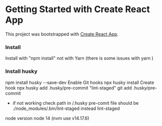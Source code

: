 # Getting Started with Create React App

This project was bootstrapped with [Create React App](https://github.com/facebook/create-react-app).

### Install

Install with "npm install" not with Yarn (there is some issues with yarn )

### Install husky

npm install husky --save-dev
Enable Git hooks
npx husky install
Create hook
npx husky add .husky/pre-commit "lint-staged"
git add .husky/pre-commit

- if not working check path in /.husky pre-comit file should be ./node_modules/.bin/lint-staged instead lint-staged

node version  node 14 (nvm use  v14.17.6)
